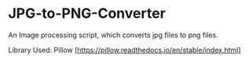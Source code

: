 # JPG-to-PNG-Converter
An Image processing script, which converts jpg files to png files.

Library Used:
Pillow [https://pillow.readthedocs.io/en/stable/index.html]
